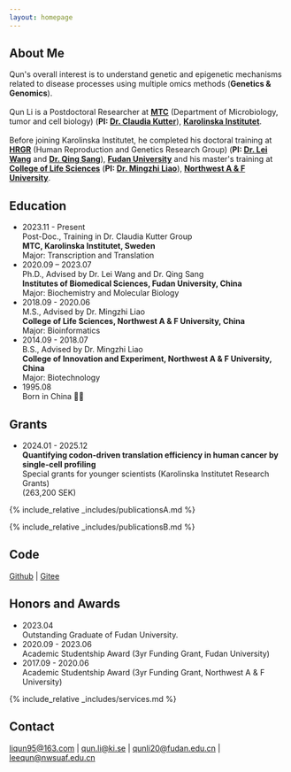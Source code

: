 ```yaml
---
layout: homepage
---
```


## About Me

Qun's overall interest is to understand genetic and epigenetic mechanisms related to disease processes using multiple omics methods (**Genetics & Genomics**). <br>
<br>
Qun Li is a Postdoctoral Researcher at [**MTC**](https://ki.se/mtc) (Department of Microbiology, tumor and cell biology) (**PI: [Dr. Claudia Kutter](https://ki.se/en/research/groups/regulatory-transcriptomics-kutter-group)**), **[Karolinska Institutet](https://ki.se/)**. <br>
<br>
Before joining Karolinska Institutet, he completed his doctoral training at [**HRGR**](https://reprod-genet.fudan.edu.cn/) (Human Reproduction and Genetics Research Group) (**PI: [Dr. Lei Wang](https://reprod-genet.fudan.edu.cn/laben/c5/0f/c23194a247055/page.htm)** and **[Dr. Qing Sang](https://reprod-genet.fudan.edu.cn/laben/c5/10/c23194a247056/page.htm)**), **[Fudan University](https://www.fudan.edu.cn/)** and his master's training at **[College of Life Sciences](https://sm.nwafu.edu.cn/index.htm)** (**PI: [Dr. Mingzhi Liao](https://sm.nwafu.edu.cn/szdw/js2/389648.htm)**), **[Northwest A & F University](https://www.nwsuaf.edu.cn/)**. <br>


## Education
- 2023.11 - Present <br>
Post-Doc., Training in Dr. Claudia Kutter Group <br>
**MTC, Karolinska Institutet, Sweden** <br>
Major: Transcription and Translation
- 2020.09 – 2023.07 <br>
Ph.D., Advised by Dr. Lei Wang and Dr. Qing Sang<br>
**Institutes of Biomedical Sciences, Fudan University, China** <br>
Major: Biochemistry and Molecular Biology
- 2018.09 - 2020.06 <br>
M.S., Advised by Dr. Mingzhi Liao <br>
**College of Life Sciences, Northwest A & F University, China** <br>
Major: Bioinformatics
- 2014.09 - 2018.07 <br>
B.S., Advised by Dr. Mingzhi Liao <br>
**College of Innovation and Experiment, Northwest A & F University, China** <br>
Major: Biotechnology
- 1995.08 <br>
Born in China 🐣🐣 

## Grants
- 2024.01 - 2025.12 <br>
**Quantifying codon-driven translation efficiency in human cancer by single-cell profiling** <br>
Special grants for younger scientists (Karolinska Institutet Research Grants) <br>
(263,200 SEK)

{% include_relative _includes/publicationsA.md %}

{% include_relative _includes/publicationsB.md %}

## Code
[Github](https://github.com/QunATCG) | [Gitee](https://gitee.com/qunatcg)

## Honors and Awards
- 2023.04 <br>
Outstanding Graduate of Fudan University.
- 2020.09 - 2023.06 <br> 
Academic Studentship Award (3yr Funding Grant, Fudan University)
- 2017.09 - 2020.06 <br> 
Academic Studentship Award (3yr Funding Grant, Northwest A & F University)

{% include_relative _includes/services.md %}

## Contact
[liqun95@163.com](mailto:liqun95@163.com) | [qun.li@ki.se](mailto:qun.li@ki.se) | [qunli20@fudan.edu.cn](mailto:qunli20@fudan.edu.cn) | [leequn@nwsuaf.edu.cn](mailto:leequn@nwsuaf.edu.cn)
